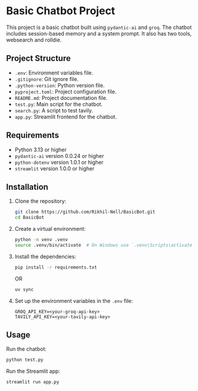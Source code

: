 # Basic Chatbot Project

This project is a basic chatbot built using `pydantic-ai` and `groq`. The chatbot includes session-based memory and a system prompt. It also has two tools, websearch and rolldie.

## Project Structure

- `.env`: Environment variables file.
- `.gitignore`: Git ignore file.
- `.python-version`: Python version file.
- `pyproject.toml`: Project configuration file.
- `README.md`: Project documentation file.
- `test.py`: Main script for the chatbot.
- `search.py`: A script to test tavily.
- `app.py`: Streamlit frontend for the chatbot.

## Requirements

- Python 3.13 or higher
- `pydantic-ai` version 0.0.24 or higher
- `python-dotenv` version 1.0.1 or higher
- `streamlit` version 1.0.0 or higher

## Installation

1. Clone the repository:

    ```sh
    git clone https://github.com/Rikhil-Nell/BasicBot.git
    cd BasicBot
    ```

2. Create a virtual environment:

    ```sh
    python -m venv .venv
    source .venv/bin/activate  # On Windows use `.venv\Scripts\activate`
    ```

3. Install the dependencies:

    ```sh
    pip install -r requirements.txt
    ```

    OR

    ```sh
    uv sync
    ```

4. Set up the environment variables in the `.env` file:

    ```env
    GROQ_API_KEY=<your-groq-api-key>
    TAVILY_API_KEY=<your-tavily-api-key>
    ```

## Usage

Run the chatbot:

```sh
python test.py
```

Run the Streamlit app:

```sh
streamlit run app.py
```
